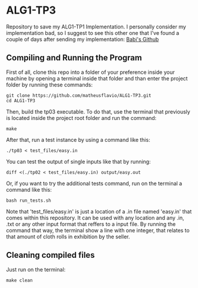 # ALG1-TP3
Repository to save my ALG1-TP1 Implementation.
I personally consider my implementation bad, so I suggest to see this other one that I've found a couple of days after sending my implementation:
[Babi's Github](https://github.com/babimartins/alg1-tp3)

## Compiling and Running the Program
First of all, clone this repo into a folder of your preference inside your machine by opening a terminal inside that folder and than enter the project folder by running these commands:
```
git clone https://github.com/matheusflavio/ALG1-TP3.git
cd ALG1-TP3
```
Then, build the tp03 executable. To do that, use the terminal that previously is located inside the project root folder and run the command:
```
make
```
After that, run a test instance by using a command like this:
```
./tp03 < test_files/easy.in
```

You can test the output of single inputs like that by running:
```
diff <(./tp02 < test_files/easy.in) output/easy.out
```

Or, if you want to try the additional tests command, run on the terminal a command like this:
```
bash run_tests.sh
```
Note that 'test_files/easy.in' is just a location of a .in file named 'easy.in' that comes within this repository. It can be used with any location and any .in, .txt or any other input format that reffers to a input file. By running the command that way, the terminal show a line with one integer, that relates to that amount of cloth rolls in exhibition by the seller.

## Cleaning compiled files
Just run on the terminal:
```
make clean
```
